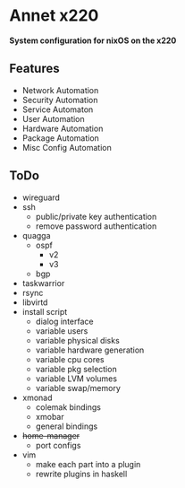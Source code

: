 Annet x220
==========
**System configuration for nixOS on the x220**

Features
--------
* Network Automation
* Security Automation
* Service Automaton
* User Automation
* Hardware Automation
* Package Automation
* Misc Config Automation

ToDo
----
* wireguard
* ssh
  - public/private key authentication
  - remove password authentication
* quagga
  - ospf
    * v2
    * v3
  - bgp
* taskwarrior
* rsync
* libvirtd
* install script
  - dialog interface
  - variable users
  - variable physical disks
  - variable hardware generation
  - variable cpu cores
  - variable pkg selection
  - variable LVM volumes
  - variable swap/memory
* xmonad
  - colemak bindings
  - xmobar
  - general bindings
* ~~home-manager~~
  - port configs
* vim
  - make each part into a plugin
  - rewrite plugins in haskell
